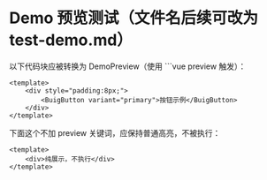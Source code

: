 # Demo 预览测试（文件名后续可改为 test-demo.md）

以下代码块应被转换为 DemoPreview（使用 ```vue preview 触发）：

```vue preview
<template>
    <div style="padding:8px;">
        <BuigButton variant="primary">按钮示例</BuigButton>
    </div>
</template>
```

下面这个不加 preview 关键词，应保持普通高亮，不被执行：

```vue
<template>
    <div>纯展示，不执行</div>
</template>
```
